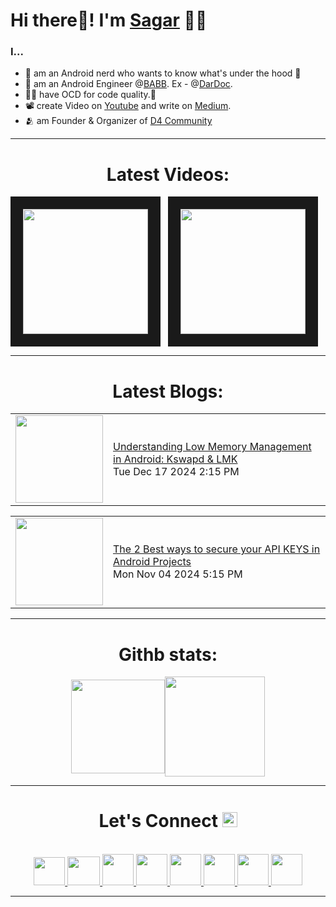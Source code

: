 <!-- intro hello world -->
# Hi there👋! I'm [Sagar](https://github.com/Sagar0-0) 🙋‍♂️

### I...
- 👦 am an Android nerd who wants to know what's under the hood 🔨
- 💼 am an Android Engineer @[BABB](https://getbabb.com/). Ex - @[DarDoc](https://www.dardoc.com/).
- 👨‍💻 have OCD for code quality.🤯
- 📽️ create Video on [Youtube](https://www.youtube.com/@imSagarMalhotra) and write on [Medium](https://sagar0-0.medium.com/).
- 🫂 am Founder & Organizer of [D4 Community](https://in.linkedin.com/company/d4community)

<hr>

<!-- youtube section -->
<h1 align="center">
Latest Videos:
</h1>
<div align = "center">
<!-- YOUTUBE:START --><a href="https://www.youtube.com/watch?v=gQBqu6VhQdI" target="_blank"><img src="https://i.ytimg.com/vi/gQBqu6VhQdI/mqdefault.jpg" height="200px" border="20"></a>&nbsp &nbsp<a href="https://www.youtube.com/watch?v=_wSjbDuo6P4" target="_blank"><img src="https://i.ytimg.com/vi/_wSjbDuo6P4/mqdefault.jpg" height="200px" border="20"></a>&nbsp &nbsp<!-- YOUTUBE:END -->
</div>


<hr>


<h1 align="center">
Latest Blogs:
</h1>


<div align = "center">
<!-- BLOG-POST-LIST:START --><table><tr><td><a href="https://sagar0-0.hashnode.dev/understanding-low-memory-management-in-android-kswapd-lmk"><img width="140px" src=""></a></td>
<td><a href="https://sagar0-0.hashnode.dev/understanding-low-memory-management-in-android-kswapd-lmk">Understanding Low Memory Management in Android: Kswapd &amp; LMK</a><br/>Tue Dec 17 2024 2:15 PM</td></tr></table>
<table><tr><td><a href="https://sagar0-0.hashnode.dev/the-2-best-ways-to-secure-your-api-keys-in-android-projects"><img width="140px" src=""></a></td>
<td><a href="https://sagar0-0.hashnode.dev/the-2-best-ways-to-secure-your-api-keys-in-android-projects">The 2 Best ways to secure your API KEYS in Android Projects</a><br/>Mon Nov 04 2024 5:15 PM</td></tr></table>
<!-- BLOG-POST-LIST:END -->
</div>
  
<hr>


<h1 align="center">
Githb stats:
</h1>
<div align = "center">
<img align="center" height="150px" src="https://github-readme-streak-stats.herokuapp.com/?user=Sagar0-0&theme=dark&hide_border=true"><img align="center" height="160px" src="https://github-readme-stats.vercel.app/api?username=Sagar0-0&show_icons=true&hide_border=true&title_color=94b4a4&amp&icon_color=FFFFFF&amp&text_color=FFFFFF&amp&bg_color=000000&count_private=true&include_all_commits=true">
</div>

<hr>

<!-- connect section -->
<h1 align="center">
Let's Connect <img src="GIF/Handshake.gif" width="24px">
</h1>
<div align="center">
<p align="center">
  <br>
  <a href="https://www.youtube.com/@imSagarMalhotra" target="_blank">
    <code><img  height="45" width="50" src="https://brandslogos.com/wp-content/uploads/images/large/youtube-icon-logo.png"></code>
  </a>
  <a href="mailto:sagar.0dev@gmail.com" target="_blank">
    <code><img height="46" width="52" src="https://logos-world.net/wp-content/uploads/2020/11/Gmail-Logo.png"></code>
  </a>
  <a href="https://x.com/imSagarMalhotra" target="_blank">
    <code><img height="50" width="50" src="https://www.freepnglogos.com/uploads/twitter-logo-png/twitter-logo-vector-png-clipart-1.png"></code>
  </a>
  <a href="https://www.linkedin.com/in/sagar0-0malhotra/" target="_blank">
    <code><img height="50" width="50" src="https://cdn-icons-png.flaticon.com/512/174/174857.png"></code>
  </a>
  <a href="https://sagar0-0.medium.com/" target="_blank">
    <code><img height="50" width="50" src="https://cdn1.iconfinder.com/data/icons/social-media-circle-7/512/Circled_Medium_svg5-512.png"></code>
  </a>
  <a href="https://www.instagram.com/theandroidwala/" target="_blank">
    <code><img height="50" width="50" src="http://assets.stickpng.com/images/580b57fcd9996e24bc43c521.png"></code>
  </a>
  <a href="https://sagar0-0.hashnode.dev/" target="_blank">
    <code><img height="50" width="50" src="https://cdn.hashnode.com/res/hashnode/image/upload/v1611902473383/CDyAuTy75.png?auto=compress"></code>
  </a>
  <a href="https://discordapp.com/users/sagar0_0#2945" target="_blank">
    <code><img height="50" width="50" src="https://www.freepnglogos.com/uploads/discord-logo-png/discord-logo-logodownload-download-logotipos-1.png"></code>
  </a>
</p>
</div>

<hr>
